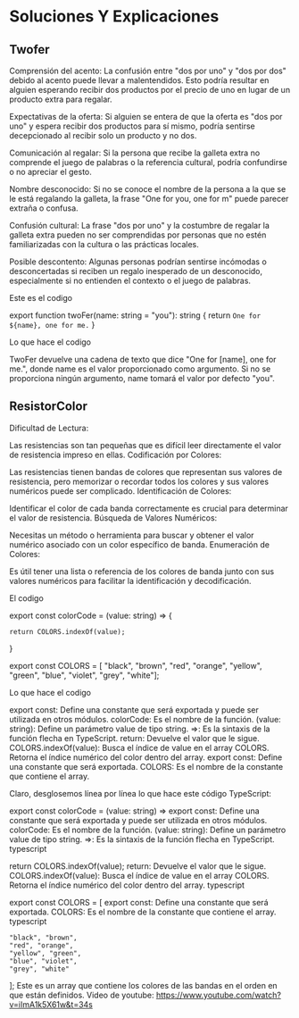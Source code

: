 # Soluciones Y Explicaciones
## Twofer

Comprensión del acento: La confusión entre "dos por uno" y "dos por dos" debido al acento puede llevar a malentendidos. Esto podría resultar en alguien esperando recibir dos productos por el precio de uno en lugar de un producto extra para regalar.

Expectativas de la oferta: Si alguien se entera de que la oferta es "dos por uno" y espera recibir dos productos para sí mismo, podría sentirse decepcionado al recibir solo un producto y no dos.

Comunicación al regalar: Si la persona que recibe la galleta extra no comprende el juego de palabras o la referencia cultural, podría confundirse o no apreciar el gesto.

Nombre desconocido: Si no se conoce el nombre de la persona a la que se le está regalando la galleta, la frase "One for you, one for m" puede parecer extraña o confusa.

Confusión cultural: La frase "dos por uno" y la costumbre de regalar la galleta extra pueden no ser comprendidas por personas que no estén familiarizadas con la cultura o las prácticas locales.

Posible descontento: Algunas personas podrían sentirse incómodas o desconcertadas si reciben un regalo inesperado de un desconocido, especialmente si no entienden el contexto o el juego de palabras.

Este es el codigo 

export function twoFer(name: string = "you"): string {
    return `One for ${name}, one for me.`
  }

Lo que hace el codigo

TwoFer devuelve una cadena de texto que dice "One for [name], one for me.", donde name es el valor proporcionado como argumento. Si no se proporciona ningún argumento, name tomará el valor por defecto "you".

## ResistorColor

Dificultad de Lectura:

Las resistencias son tan pequeñas que es difícil leer directamente el valor de resistencia impreso en ellas.
Codificación por Colores:

Las resistencias tienen bandas de colores que representan sus valores de resistencia, pero memorizar o recordar todos los colores y sus valores numéricos puede ser complicado.
Identificación de Colores:

Identificar el color de cada banda correctamente es crucial para determinar el valor de resistencia.
Búsqueda de Valores Numéricos:

Necesitas un método o herramienta para buscar y obtener el valor numérico asociado con un color específico de banda.
Enumeración de Colores:

Es útil tener una lista o referencia de los colores de banda junto con sus valores numéricos para facilitar la identificación y decodificación.

El codigo

export const colorCode = (value: string) => {

    return COLORS.indexOf(value);

}

export const COLORS = [
    "black", "brown",
    "red", "orange",
    "yellow", "green",
    "blue", "violet",
    "grey", "white"];

Lo que hace el codigo

export const: Define una constante que será exportada y puede ser utilizada en otros módulos.
colorCode: Es el nombre de la función.
(value: string): Define un parámetro value de tipo string.
=>: Es la sintaxis de la función flecha en TypeScript.
return: Devuelve el valor que le sigue.
COLORS.indexOf(value): Busca el índice de value en el array COLORS. Retorna el índice numérico del color dentro del array.
export const: Define una constante que será exportada.
COLORS: Es el nombre de la constante que contiene el array.


Claro, desglosemos línea por línea lo que hace este código TypeScript:


export const colorCode = (value: string) => 
export const: Define una constante que será exportada y puede ser utilizada en otros módulos.
colorCode: Es el nombre de la función.
(value: string): Define un parámetro value de tipo string.
=>: Es la sintaxis de la función flecha en TypeScript.
typescript

return COLORS.indexOf(value);
return: Devuelve el valor que le sigue.
COLORS.indexOf(value): Busca el índice de value en el array COLORS. Retorna el índice numérico del color dentro del array.
typescript

export const COLORS = [
export const: Define una constante que será exportada.
COLORS: Es el nombre de la constante que contiene el array.
typescript

    "black", "brown",
    "red", "orange",
    "yellow", "green",
    "blue", "violet",
    "grey", "white"
];
Este es un array que contiene los colores de las bandas en el orden en que están definidos.
Video de youtube: https://www.youtube.com/watch?v=iImA1k5X61w&t=34s





